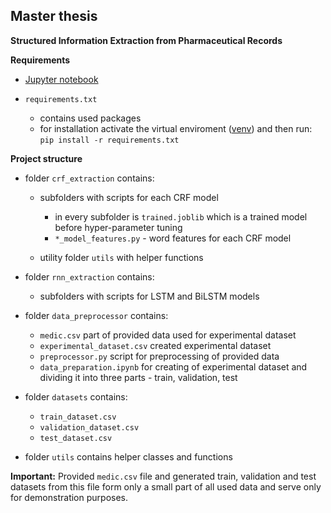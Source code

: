 **Master thesis**
-
**Structured Information Extraction from Pharmaceutical Records**

**Requirements**

- [Jupyter notebook](https://jupyter.org/install.html)
* `requirements.txt` 

    * contains used packages
    * for installation activate the virtual enviroment ([venv](https://docs.python.org/3/library/venv.html)) and then run: `pip install -r requirements.txt`


**Project structure**

* folder `crf_extraction` contains:
    * subfolders with scripts for each CRF model
        * in every subfolder is `trained.joblib` which is a trained model before hyper-parameter tuning
        * `*_model_features.py` - word features for each CRF model
        
    * utility folder `utils` with helper functions
    
* folder `rnn_extraction` contains:
    * subfolders with scripts for LSTM and BiLSTM models
    
* folder `data_preprocessor` contains:

    * `medic.csv` part of provided data used for experimental dataset
    * `experimental_dataset.csv` created experimental dataset
    * `preprocessor.py` script for preprocessing of provided data
    * `data_preparation.ipynb` for creating of experimental dataset and dividing it into three parts - train, validation, test 

* folder `datasets` contains:

    * `train_dataset.csv`
    * `validation_dataset.csv`
    * `test_dataset.csv`
    
* folder `utils` contains helper classes and functions

**Important:** Provided `medic.csv` file and generated train, validation and test datasets from this file form only a small part of 
all used data and serve only for demonstration purposes.